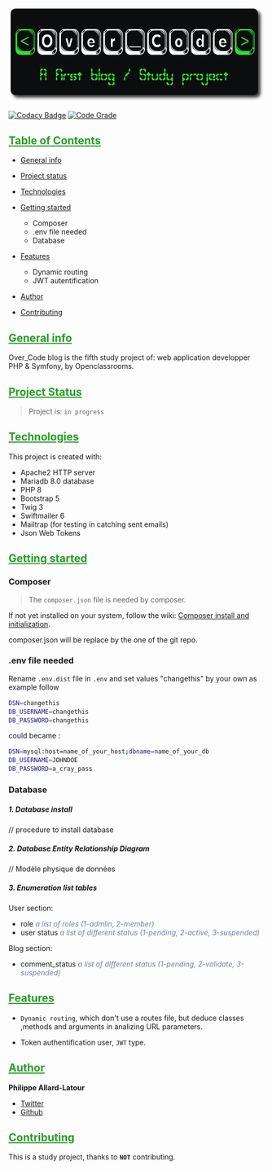 ![Library logo](public/images/github/logo.png)

[![Codacy Badge](https://app.codacy.com/project/badge/Grade/f05cd994261045b99622abf7a8d7ccbf)](https://www.codacy.com/gh/phil-all/Portfolio-OCR-Projet5/dashboard?utm_source=github.com&utm_medium=referral&utm_content=phil-all/Portfolio-OCR-Projet5&utm_campaign=Badge_Grade) [![Code Grade](https://www.code-inspector.com/project/29630/score/svg)](https://frontend.code-inspector.com/project/29630/dashboard)

## <span style="color: #269d24; text-decoration:underline;">Table of Contents</span>

-   [General info](#general-info)

-   [Project status](#project-status)

-   [Technologies](#technologies)

-   [Getting started](#getting-started)
    -   Composer
    -   .env file needed
    -   Database

-   [Features](#features)
    -   Dynamic routing
    -   JWT autentification

-   [Author](#author)

-   [Contributing](#contributing)

## <span style="color: #269d24; text-decoration:underline;">General info</span>

Over_Code blog is the fifth study project of: web application developper PHP & Symfony, by Openclassrooms.

## <span style="color: #269d24; text-decoration:underline;">Project Status</span>

> Project is: `in progress`

## <span style="color: #269d24; text-decoration:underline;">Technologies</span>

This project is created with:

-   Apache2 HTTP server
-   Mariadb 8.0 database
-   PHP 8
-   Bootstrap 5
-   Twig 3
-   Swiftmailer 6
-   Mailtrap (for testing in catching sent emails)
-   Json Web Tokens

## <span style="color: #269d24; text-decoration:underline;">Getting started</span>

### Composer

> The `composer.json` file is needed by composer.

If not yet installed on your system, follow the wiki: [Composer install and initialization](https://github.com/phil-all/Portfolio-OCR-Projet5/wiki/Composer-install).

composer.json will be replace by the one of the git repo.

### .env file needed

Rename `.env.dist` file in `.env` and set values "changethis" by your own as example follow

```bash
DSN=changethis
DB_USERNAME=changethis
DB_PASSWORD=changethis
```

could became :

```bash
DSN=mysql:host=name_of_your_host;dbname=name_of_your_db
DB_USERNAME=JOHNDOE
DB_PASSWORD=a_cray_pass
```

### Database

##### 1. *Database install*

// procedure to install database

##### 2. *Database Entity Relationship Diagram*

// Modèle physique de données

##### 3. *Enumeration list tables*

User section:

-   role <span style="color: #6f80a7">*a list of roles (1-admlin, 2-member)*</span>
-   user status <span style="color: #6f80a7">*a list of different status (1-pending, 2-active, 3-suspended)*</span>

Blog section:

-   comment_status <span style="color: #6f80a7">*a list of different status (1-pending, 2-validate, 3-suspended)*</span>

## <span style="color: #269d24; text-decoration:underline;">Features</span>

-   `Dynamic routing`, which don't use a routes file, but deduce classes ,methods and arguments in analizing URL parameters.

-   Token authentification user, `JWT` type.

## <span style="color: #269d24; text-decoration:underline;">Author</span>

**Philippe Allard-Latour**

-   [Twitter](https://twitter.com/AllardLatour)
-   [Github](https://github.com/phil-all)

## <span style="color: #269d24; text-decoration:underline;">Contributing</span>

This is a study project, thanks to **`NOT`** contributing.
